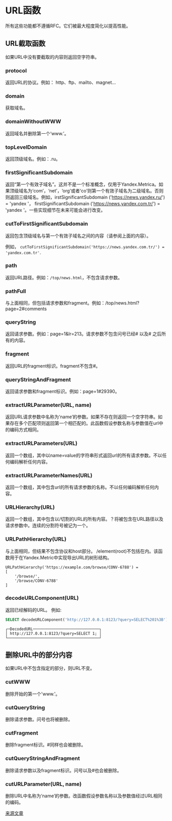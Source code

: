 # URL函数

所有这些功能都不遵循RFC。它们被最大程度简化以提高性能。

## URL截取函数

如果URL中没有要截取的内容则返回空字符串。

### protocol

返回URL的协议。例如： http、ftp、mailto、magnet...

### domain

获取域名。

### domainWithoutWWW

返回域名并删除第一个‘www.’。

### topLevelDomain

返回顶级域名。例如：.ru。

### firstSignificantSubdomain

返回“第一个有效子域名”。这并不是一个标准概念，仅用于Yandex.Metrica。如果顶级域名为‘com’，‘net’，‘org’或者‘co’则第一个有效子域名为二级域名。否则则返回三级域名。例如，irstSignificantSubdomain ('<https://news.yandex.ru/>') = 'yandex '， firstSignificantSubdomain ('<https://news.yandex.com.tr/>') = 'yandex '。一些实现细节在未来可能会进行改变。

### cutToFirstSignificantSubdomain

返回包含顶级域名与第一个有效子域名之间的内容（请参阅上面的内容）。

例如， `cutToFirstSignificantSubdomain('https://news.yandex.com.tr/') = 'yandex.com.tr'`.

### path

返回URL路径。例如：`/top/news.html`，不包含请求参数。

### pathFull

与上面相同，但包括请求参数和fragment。例如：/top/news.html?page=2\#comments

### queryString

返回请求参数。例如：page=1&lr=213。请求参数不包含问号已经\# 以及\# 之后所有的内容。

### fragment

返回URL的fragment标识。fragment不包含\#。

### queryStringAndFragment

返回请求参数和fragment标识。例如：page=1\#29390。

### extractURLParameter(URL, name)

返回URL请求参数中名称为‘name’的参数。如果不存在则返回一个空字符串。如果存在多个匹配项则返回第一个相匹配的。此函数假设参数名称与参数值在url中的编码方式相同。

### extractURLParameters(URL)

返回一个数组，其中以name=value的字符串形式返回url的所有请求参数。不以任何编码解析任何内容。

### extractURLParameterNames(URL)

返回一个数组，其中包含url的所有请求参数的名称。不以任何编码解析任何内容。

### URLHierarchy(URL)

返回一个数组，其中包含以/切割的URL的所有内容。？将被包含在URL路径以及请求参数中。连续的分割符号被记为一个。

### URLPathHierarchy(URL)

与上面相同，但结果不包含协议和host部分。 /element(root)不包括在内。该函数用于在Yandex.Metric中实现导出URL的树形结构。

```
URLPathHierarchy('https://example.com/browse/CONV-6788') =
[
    '/browse/',
    '/browse/CONV-6788'
]
```

### decodeURLComponent(URL)

返回已经解码的URL。
例如:

``` sql
SELECT decodeURLComponent('http://127.0.0.1:8123/?query=SELECT%201%3B') AS DecodedURL;
```

```
┌─DecodedURL─────────────────────────────┐
│ http://127.0.0.1:8123/?query=SELECT 1; │
└────────────────────────────────────────┘
```

## 删除URL中的部分内容

如果URL中不包含指定的部分，则URL不变。

### cutWWW

删除开始的第一个'www.'。

### cutQueryString

删除请求参数。问号也将被删除。

### cutFragment

删除fragment标识。\#同样也会被删除。

### cutQueryStringAndFragment

删除请求参数以及fragment标识。问号以及\#也会被删除。

### cutURLParameter(URL, name)

删除URL中名称为‘name’的参数。改函数假设参数名称以及参数值经过URL相同的编码。


[来源文章](https://clickhouse.yandex/docs/en/query_language/functions/url_functions/) <!--hide-->
